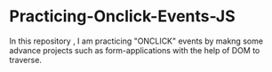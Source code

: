 # Practicing-Onclick-Events-JS
In this repository , I am practicing "ONCLICK" events by makng some advance projects such as form-applications with the help of DOM to traverse.  
